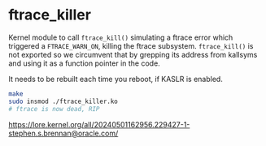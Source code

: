 ftrace_killer
=============

Kernel module to call `ftrace_kill()` simulating a ftrace error which triggered
a `FTRACE_WARN_ON`, killing the ftrace subsystem. `ftrace_kill()` is not
exported so we circumvent that by grepping its address from kallsyms and using
it as a function pointer in the code.

It needs to be rebuilt each time you reboot, if KASLR is enabled.

``` sh
make
sudo insmod ./ftrace_killer.ko
# ftrace is now dead, RIP
```

https://lore.kernel.org/all/20240501162956.229427-1-stephen.s.brennan@oracle.com/
